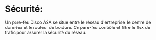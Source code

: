 # Sécurité: 
 Un pare-feu Cisco ASA se situe entre le réseau d'entreprise, le centre de données et le routeur de bordure. 
Ce pare-feu contrôle et filtre le flux de trafic pour assurer la sécurité du réseau.
